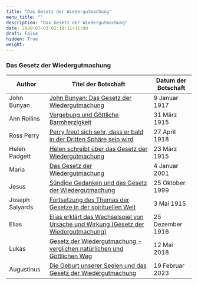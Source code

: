 ```yaml
---
title: "Das Gesetz der Wiedergutmachung"
menu_title: ""
description: "Das Gesetz der Wiedergutmachung"
date: 2020-07-03 02:18:11+11:00
draft: False
hidden: True
weight:
---
```

### Das Gesetz der Wiedergutmachung

**Author** | **Titel der Botschaft** | **Datum der Botschaft**
---|---|---
John Bunyan | [John Bunyan: Das Gesetz der Wiedergutmachung](/padgett-botschaften/padgett-botschaften-in-reihenfolge-des-datums/padgett-botschaften-1917/john-bunyan-das-gesetz-der-wiedergutmachung-jep-john-bunyan-9-januar-1917/) | 9 Januar 1917
Ann Rollins | [Vergebung und Göttliche Barmherzigkeit](/padgett-botschaften/padgett-botschaften-in-reihenfolge-des-datums/padgett-botschaften-1915-januar-august/vergebung-und-goettliche-barmherzigkeit-jep-ann-rollins-31-maerz-1915/) | 31 März 1915
Ross Perry | [Perry freut sich sehr, dass er bald in der Dritten Sphäre sein wird](/padgett-botschaften/padgett-botschaften-in-reihenfolge-des-datums/padgett-botschaften-1918/perry-freut-sich-sehr-dass-er-bald-in-der-dritten-sphaere-sein-wird-jep-ross-perry-27-april-1918/) | 27 April 1918
Helen Padgett | [Helen schreibt über das Gesetz der Wiedergutmachung](/padgett-botschaften/padgett-botschaften-in-reihenfolge-des-datums/padgett-botschaften-1915-januar-august/helen-schreibt-ueber-das-gesetz-der-wiedergutmachung-jep-helen-padgett-23-maerz-1915/) | 23 März 1915
Maria | [Das Gesetz der Wiedergutmachung](/aktuelle-botschaften/aktuelle-botschaften-in-reihenfolge-des-datums/aktuelle-botschaften-2001/das-gesetz-der-wiedergutmachung-ar-maria-4-januar-2001/) | 4 Januar 2001
Jesus | [Sündige Gedanken und das Gesetz der Wiedergutmachung](/aktuelle-botschaften/aktuelle-botschaften-in-reihenfolge-des-datums/aktuelle-botschaften-1995-1999/suendige-gedanken-und-das-gesetz-der-wiedergutmachung-ks-jesus-25-oktober-1999/) | 25 Oktober 1999
Joseph Salyards | [Fortsetzung des Themas der Gesetze in der spirituellen Welt](/padgett-botschaften/padgett-botschaften-in-reihenfolge-des-datums/padgett-botschaften-1915-januar-august/fortsetzung-des-themas-der-gesetze-in-der-spirituellen-welt-jep-joseph-salyards-3-mai-1915/) | 3 Mai 1915
Elias | [Elias erklärt das Wechselspiel von Ursache und Wirkung (Gesetz der Wiedergutmachung)](/padgett-botschaften/padgett-botschaften-in-reihenfolge-des-datums/padgett-botschaften-1916/elias-erklaert-das-wechselspiel-von-ursache-und-wirkung-gesetz-der-wiedergutmachung-jep-elias-25-dezember-1916/) | 25 Dezember 1916
Lukas | [Gesetz der Wiedergutmachung - verglichen natürlichen und Göttlichen Weg](/aktuelle-botschaften/aktuelle-botschaften-in-reihenfolge-des-datums/aktuelle-botschaften-2018/gesetz-der-wiedergutmachung-verglichen-natuerlichen-und-goettlichen-weg-af-lukas-12-mai-2018/) | 12 Mai 2018
Augustinus | [Die Geburt unserer Seelen und das Gesetz der Wiedergutmachung](/aktuelle-botschaften/aktuelle-botschaften-in-reihenfolge-des-datums/aktuelle-botschaften-2023/de-2023-2-19-1-af-augustinus/) | 19 Februar 2023

